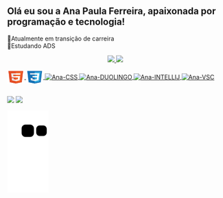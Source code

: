 
## Olá eu sou a Ana Paula Ferreira, apaixonada por programação e tecnologia!

🏢Atualmente em transição de carreira</br>
📖Estudando ADS
<div align="center">
  <a href="https://github.com/fpanap">
  <img height="180em" src="https://github-readme-stats.vercel.app/api?username=fpanap&show_icons=true&theme=dracula&include_all_commits=true&count_private=true"/>
  <img height="180em" src="https://github-readme-stats.vercel.app/api/top-langs/?username=fpanap&layout=compact&langs_count=7&theme=dracula"/>
</div>
<div style="display: inline_block"><br>
   <img align="center" alt="Ana-HTML" height="30" width="40" src="https://raw.githubusercontent.com/devicons/devicon/master/icons/html5/html5-original.svg">
  <img align="center" alt="Ana-CSS" height="30" width="40" src="https://raw.githubusercontent.com/devicons/devicon/master/icons/css3/css3-original.svg">
  <img align="center" alt="Ana-CSS" height="30" width="40" src="https://img.shields.io/badge/Java-ED8B00?style=for-the-badge&logo=java&logoColor=white">
  <img align="center" alt="Ana-DUOLINGO" height="20" width="70" src="https://img.shields.io/badge/Duolingo-58CC02?style=for-the-badge&logo=Duolingo&logoColor=white">
  <img align="center" alt="Ana-INTELLIJ" height="20" width="70" src="https://img.shields.io/badge/IntelliJ_IDEA-000000.svg?style=for-the-badge&logo=intellij-idea&logoColor=white">
 <img align="center" alt="Ana-VSC" height="20" width="70" src="https://img.shields.io/badge/Visual_Studio_Code-0078D4?style=for-the-badge&logo=visual%20studio%20code&logoColor=white">
  
  
  
</div>
  
  ##
 
<div> 
   	
 
  <a href = "mailto:fp_ana@live.com"><img src="https://img.shields.io/badge/-Hotmail-%23333?style=for-the-badge&logo=gmail&logoColor=white" target="_blank"></a>
  <a href="https://www.linkedin.com/in/ana-paula-ferreira-063709205/" target="_blank"><img src="https://img.shields.io/badge/-LinkedIn-%230077B5?style=for-the-badge&logo=linkedin&logoColor=white" target="_blank"></a> 
 
  ![Snake animation](https://github.com/rafaballerini/rafaballerini/blob/output/github-contribution-grid-snake.svg)
 
</div>
